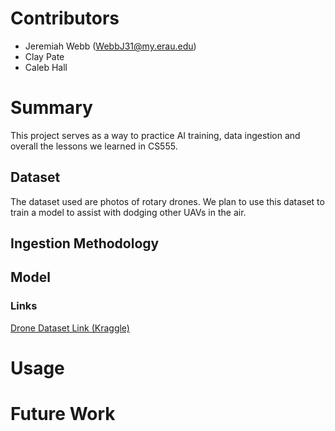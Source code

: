 # Contributors
- Jeremiah Webb (WebbJ31@my.erau.edu)
- Clay Pate
- Caleb Hall

# Summary
This project serves as a way to practice AI training, data ingestion and overall the lessons we learned in CS555.

## Dataset
The dataset used are photos of rotary drones. We plan to use this dataset to train a model to assist with dodging other UAVs in the air.

## Ingestion Methodology

## Model

### Links
[Drone Dataset Link (Kraggle)](https://www.kaggle.com/datasets/dasmehdixtr/drone-dataset-uav)


# Usage

# Future Work
